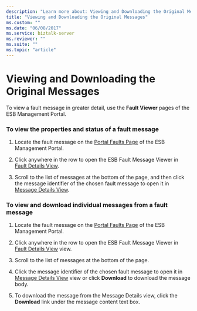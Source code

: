 ```yaml
---
description: "Learn more about: Viewing and Downloading the Original Messages"
title: "Viewing and Downloading the Original Messages"
ms.custom: ""
ms.date: "06/08/2017"
ms.service: biztalk-server
ms.reviewer: ""
ms.suite: ""
ms.topic: "article"
---
```

# Viewing and Downloading the Original Messages
To view a fault message in greater detail, use the **Fault Viewer** pages of the ESB Management Portal.  
  
### To view the properties and status of a fault message  
  
1.  Locate the fault message on the [Portal Faults Page](../esb-toolkit/portal-faults-page.md) of the ESB Management Portal.  
  
2.  Click anywhere in the row to open the ESB Fault Message Viewer in [Fault Details View](../esb-toolkit/fault-details-view.md).  
  
3.  Scroll to the list of messages at the bottom of the page, and then click the message identifier of the chosen fault message to open it in [Message Details View](../esb-toolkit/message-details-view.md).  
  
### To view and download individual messages from a fault message  
  
1.  Locate the fault message on the [Portal Faults Page](../esb-toolkit/portal-faults-page.md) of the ESB Management Portal.  
  
2.  Click anywhere in the row to open the ESB Fault Message Viewer in [Fault Details View](../esb-toolkit/fault-details-view.md) view.  
  
3.  Scroll to the list of messages at the bottom of the page.  
  
4.  Click the message identifier of the chosen fault message to open it in [Message Details View](../esb-toolkit/message-details-view.md) view or click **Download** to download the message body.  
  
5.  To download the message from the Message Details view, click the **Download** link under the message content text box.
